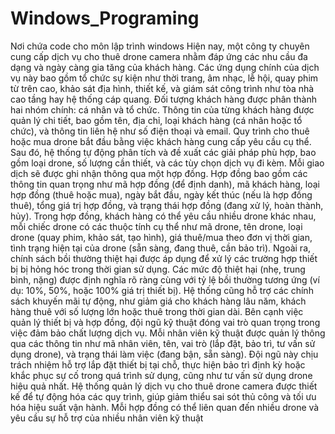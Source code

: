 # Windows_Programing
Nơi chứa code cho môn lập trình windows
Hiện nay, một công ty chuyên cung cấp dịch vụ cho thuê drone camera nhằm đáp ứng các nhu cầu đa dạng và ngày càng gia tăng của khách hàng. 
Các ứng dụng chính của dịch vụ này bao gồm tổ chức sự kiện như thời trang, âm nhạc, lễ hội, quay phim từ trên cao, khảo sát địa hình, thiết kế, và giám sát công trình như tòa nhà cao tầng hay hệ thống cáp quang. Đối tượng khách hàng được phân thành hai nhóm chính: cá nhân và tổ chức. Thông tin của từng khách hàng được quản lý chi tiết, bao gồm tên, địa chỉ, loại khách hàng (cá nhân hoặc tổ chức), và thông tin liên hệ như số điện thoại và email.
Quy trình cho thuê hoặc mua drone bắt đầu bằng việc khách hàng cung cấp yêu cầu cụ thể. Sau đó, hệ thống tự động phân tích và đề xuất các giải pháp phù hợp, bao gồm loại drone, số lượng cần thiết, và các tùy chọn dịch vụ đi kèm. Mỗi giao dịch sẽ được ghi nhận thông qua một hợp đồng. Hợp đồng bao gồm các thông tin quan trọng như mã hợp đồng (để định danh), mã khách hàng, loại hợp đồng (thuê hoặc mua), ngày bắt đầu, ngày kết thúc (nếu là hợp đồng thuê), tổng giá trị hợp đồng, và trạng thái hợp đồng (đang xử lý, hoàn thành, hủy).
Trong hợp đồng, khách hàng có thể yêu cầu nhiều drone khác nhau, mỗi chiếc drone có các thuộc tính cụ thể như mã drone, tên drone, loại drone (quay phim, khảo sát, tạo hình), giá thuê/mua theo đơn vị thời gian, tình trạng hiện tại của drone (sẵn sàng, đang thuê, cần bảo trì). Ngoài ra, chính sách bồi thường thiệt hại được áp dụng để xử lý các trường hợp thiết bị bị hỏng hóc trong thời gian sử dụng. Các mức độ thiệt hại (nhẹ, trung bình, nặng) được định nghĩa rõ ràng cùng với tỷ lệ bồi thường tương ứng (ví dụ: 10%, 50%, hoặc 100% giá trị thiết bị). Hệ thống cũng hỗ trợ các chính sách khuyến mãi tự động, như giảm giá cho khách hàng lâu năm, khách hàng thuê với số lượng lớn hoặc thuê trong thời gian dài.
Bên cạnh việc quản lý thiết bị và hợp đồng, đội ngũ kỹ thuật đóng vai trò quan trọng trong việc đảm bảo chất lượng dịch vụ. Mỗi nhân viên kỹ thuật được quản lý thông qua các thông tin như mã nhân viên, tên, vai trò (lắp đặt, bảo trì, tư vấn sử dụng drone), và trạng thái làm việc (đang bận, sẵn sàng). Đội ngũ này chịu trách nhiệm hỗ trợ lắp đặt thiết bị tại chỗ, thực hiện bảo trì định kỳ hoặc khắc phục sự cố trong quá trình sử dụng, cũng như tư vấn sử dụng drone hiệu quả nhất.
Hệ thống quản lý dịch vụ cho thuê drone camera được thiết kế để tự động hóa các quy trình, giúp giảm thiểu sai sót thủ công và tối ưu hóa hiệu suất vận hành. Mỗi hợp đồng có thể liên quan đến nhiều drone và yêu cầu sự hỗ trợ của nhiều nhân viên kỹ thuật
